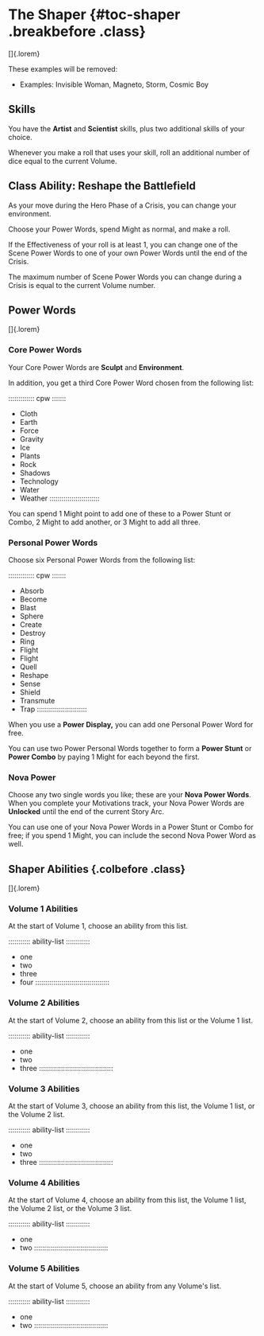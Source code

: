# The Shaper {#toc-shaper .breakbefore .class}

[]{.lorem}

These examples will be removed:

- Examples: Invisible Woman, Magneto, Storm, Cosmic Boy

## Skills

You have the **Artist** and **Scientist** skills, plus two
additional skills of your choice.

Whenever you make a roll that uses your skill, roll an additional number of 
dice equal to the current Volume.

## Class Ability: Reshape the Battlefield

As your move during the Hero Phase of a Crisis, you can
change your environment. 

Choose your Power Words, spend Might as normal, and make a 
roll. 

If the Effectiveness of your roll is at least 1, you can change 
one of the Scene Power Words to one of your own Power Words until 
the end of the Crisis.  

The maximum number of Scene Power Words you can change during a
Crisis is equal to the current Volume number.

## Power Words

[]{.lorem}

### Core Power Words

Your Core Power Words are **Sculpt** and **Environment**.

In addition, you get a third Core Power Word chosen from
the following list:

::::::::::::: cpw :::::::
- Cloth
- Earth
- Force
- Gravity
- Ice
- Plants
- Rock
- Shadows
- Technology
- Water
- Weather
:::::::::::::::::::::::::

You can spend 1 Might point to add one of these to a Power Stunt or Combo,
2 Might to add another, or 3 Might to add all three.

### Personal Power Words

Choose six Personal Power Words from the following list:

::::::::::::: cpw :::::::
- Absorb
- Become
- Blast
- Sphere
- Create
- Destroy
- Ring
- Flight
- Flight
- Quell
- Reshape
- Sense
- Shield
- Transmute
- Trap
:::::::::::::::::::::::::

When you use a **Power Display,** you can add one Personal Power Word for free.

You can use two Power Personal Words together to form a **Power Stunt** or **Power Combo**
by paying 1 Might for each beyond the first.

### Nova Power

Choose any two single words you like; these are your **Nova Power Words**.
When you complete your Motivations track, your Nova Power Words are **Unlocked**
until the end of the current Story Arc.

You can use one of your Nova Power Words in a Power Stunt or Combo for free; if you spend
1 Might, you can include the second Nova Power Word as well.

## Shaper Abilities {.colbefore .class}

[]{.lorem}

### Volume 1 Abilities

At the start of Volume 1, choose an ability from this list.

::::::::::: ability-list ::::::::::::
- one
- two
- three
- four
:::::::::::::::::::::::::::::::::::::

### Volume 2 Abilities

At the start of Volume 2, choose an ability from this list or the Volume 1 list.

::::::::::: ability-list ::::::::::::
- one
- two
- three
:::::::::::::::::::::::::::::::::::::

### Volume 3 Abilities

At the start of Volume 3, choose an ability from this list, the Volume 1 list, or the Volume 2 list.

::::::::::: ability-list ::::::::::::
- one
- two
- three
:::::::::::::::::::::::::::::::::::::

### Volume 4 Abilities

At the start of Volume 4, choose an ability from this list, the Volume 1 list, the Volume 2 list, or the Volume 3 list.

::::::::::: ability-list ::::::::::::
- one
- two
:::::::::::::::::::::::::::::::::::::

### Volume 5 Abilities

At the start of Volume 5, choose an ability from any Volume's list.

::::::::::: ability-list ::::::::::::
- one
- two
:::::::::::::::::::::::::::::::::::::

